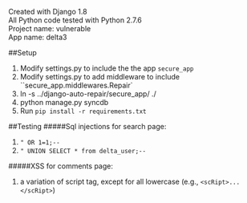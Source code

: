 Created with Django 1.8
<br />
All Python code tested with Python 2.7.6
<br />
Project name: vulnerable
<br />
App name: delta3


##Setup

1. Modify settings.py to include the the app `secure_app` 
2. Modify settings.py to add middleware to include ``secure_app.middlewares.Repair`
3. ln -s ../django-auto-repair/secure_app/ ./
4. python manage.py syncdb
5. Run `pip install -r requirements.txt`



##Testing
#####Sql injections for search page:
1. `" OR 1=1;--`
2. `" UNION SELECT * from delta_user;--`

#####XSS for comments page:
1. a variation of script tag, except for all lowercase (e.g., `<scRipt>...</scRipt>`)
